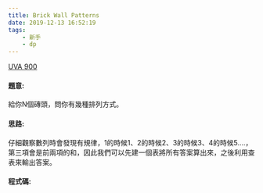 ```yaml
---
title: Brick Wall Patterns
date: 2019-12-13 16:52:19
tags:
    - 新手
    - dp
---
```

[UVA 900](https://onlinejudge.org/external/9/900.pdf)
<!-- more -->

#### 題意:
給你N個磚頭，問你有幾種排列方式。

#### 思路:
仔細觀察數列時會發現有規律，1的時候1、2的時候2、3的時候3、4的時候5....，第三項會是前兩項的和，因此我們可以先建一個表將所有答案算出來，之後利用查表來輸出答案。

#### 程式碼:
<script src="https://gist.github.com/Daviswww/d3dd936f31d55be2205f5f8be4576bff.js"></script>